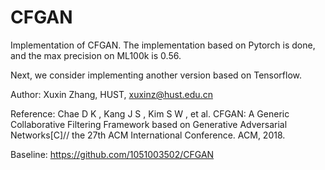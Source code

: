# CFGAN
Implementation of CFGAN. The implementation based on Pytorch is done, and the max precision on ML100k is 0.56.

Next, we consider implementing another version based on Tensorflow.

Author:
    Xuxin Zhang, HUST, xuxinz@hust.edu.cn

Reference:
Chae D K , Kang J S , Kim S W , et al. CFGAN: A Generic Collaborative Filtering Framework based on Generative Adversarial Networks[C]// the 27th ACM International Conference. ACM, 2018.

Baseline:
https://github.com/1051003502/CFGAN

